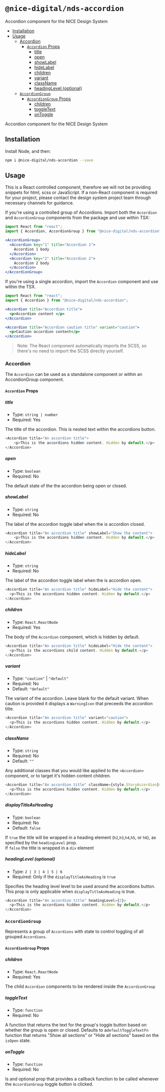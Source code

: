 # `@nice-digital/nds-accordion`
<!-- START doctoc generated TOC please keep comment here to allow auto update -->
<!-- DON'T EDIT THIS SECTION, INSTEAD RE-RUN doctoc TO UPDATE -->
Accordion component for the NICE Design System

- [Installation](#installation)
- [Usage](#usage)
  - [Accordion](#accordion)
    - [`Accordion` Props](#accordion-props)
      - [title](#title)
      - [open](#open)
      - [showLabel](#showlabel)
      - [hideLabel](#hidelabel)
      - [children](#children)
      - [variant](#variant)
      - [className](#classname)
      - [headingLevel (optional)](#headinglevel-optional)
  - [`AccordionGroup`](#accordiongroup)
    - [`AccordionGroup` Props](#accordiongroup-props)
      - [children](#children-1)
      - [toggleText](#toggletext)
      - [onToggle](#ontoggle)

<!-- END doctoc generated TOC please keep comment here to allow auto update -->
Accordion component for the NICE Design System

## Installation

Install Node, and then:

```sh
npm i @nice-digital/nds-accordion --save
```

## Usage

This is a React controlled component, therefore we will not be providing snippets for html, scss or JavaScript.  If a non-React component is required for your project, please contact the design system project team through necessary channels for guidance.

If you're using a controlled group of Accordions. Import both the `Accordion` and `AccordionGroup` components from the package and use within TSX:

```jsx
import React from "react";
import { Accordion, AccordionGroup } from "@nice-digital/nds-accordion";

<AccordionGroup>
  <Accordion key="1" title="Accordion 1">
    Accordion 1 body
  </Accordion>
  <Accordion key="2" title="Accordion 2">
    Accordion 2 body
  </Accordion>
</AccordionGroup>
```

If you're using a single accordion, import the `Accordion` component and use within the TSX.

```jsx
import React from "react";
import { Accordion } from "@nice-digital/nds-accordion";

<Accordion title="Accordion title">
  <p>Accordion content </p>
</Accordion>

<Accordion title="Accordion caution title" variant="caution">
  <p>Caution accordion content</p>
</Accordion>
```

> Note: The React component automatically imports the SCSS, so there's no need to import the SCSS directly yourself.


### Accordion

The `Accordion` can be used as a standalone component or within an AccordionGroup component.

#### `Accordion` Props

##### title

- Type: `string | number`
- Required: Yes

The title of the accordion.  This is nested text within the accordions button.

```js
<Accordion title="An accordion title">
	<p>This is the accordions hidden content. Hidden by default.</p>
</Accordion>
```

##### open

- Type: `boolean`
- Required: No

The default state of the the accordion being open or closed.

##### showLabel

- Type: `string`
- Required: No

The label of the accordion toggle label when the is accordion closed.

```js
<Accordion title="An accordion title" showLabel="Show the content">
	<p>This is the accordions hidden content. Hidden by default.</p>
</Accordion>
```

##### hideLabel

- Type: `string`
- Required: No

The label of the accordion toggle label when the is accordion open.

```js
<Accordion title="An accordion title" hideLabel="Hide the content">
  <p>This is the accordions hidden content. Hidden by default.</p>
</Accordion>
```

##### children

- Type: `React.ReactNode`
- Required: Yes

The body of the `Accordion` component, which is hidden by default.

```js
<Accordion title="An accordion title" hideLabel="Hide the content">
  <p>This is the accordions child content. Hidden by default.</p>
</Accordion>
```

##### variant

- Type: `"caution"` | `"default"`
- Required: No
- Default: `"default"`

The variant of the accordion. Leave blank for the default variant. 
When caution is provided it displays a `WarningIcon` that preceeds the accordion title.

```js
<Accordion title="An accordion title" variant="caution">
  <p>This is the accordions hidden content. Hidden by default.</p>
</Accordion>
```

##### className

- Type: `string`
- Required: No
- Default: `""`

Any additional classes that you would like applied to the `<Accordion>` component, or to target it's hidden content children.

```js
<Accordion title="An accordion title" className={style.StoryAccordion}>
  <p>This is the accordions hidden content. Hidden by default.</p>
</Accordion>
```

##### displayTitleAsHeading

- Type: `boolean`
- Required: No
- Default: `false`

If `true` the title will be wrapped in a heading element (`h2`,`h3`,`h4`,`h5`, or `h6`), as specified by the `headingLevel` prop.  
If `false` the title is wrapped in a `div` element 

##### headingLevel (optional)

- Type: `2 | 3 | 4 | 5 | 6`
- Required: Only if the `displayTitleAsHeading` is `true`

Specifies the heading level level to be used around the accordions button. This prop is only applicable when `displayTitleAsHeading` is true.

```js
<Accordion title="An accordion title" headingLevel={2}>
  <p>This is the accordions hidden content. Hidden by default.</p>
</Accordion>
```

### `AccordionGroup`

Represents a group of `Accordions` with state to control toggling of all grouped `Accordions`.

#### `AccordionGroup` Props

<!-- markdownlint-disable-next-line -->
##### children

- Type: `React.ReactNode`
- Required: Yes

The child `Accordion` components to be rendered inside the `AccordionGroup`

##### toggleText

- Type: `function`
- Required: No

A function that returns the text for the group's toggle button based on whether the group is open or closed. 
Defaults to a`defaultToggleTextFn` function that returns "Show all sections" or "Hide all sections" based on the `isOpen` state.

##### onToggle

- Type: `function`
- Required: No

Is and optional prop that provides a callback function to be called whenever the `AccordionGroup` toggle button is clicked.
